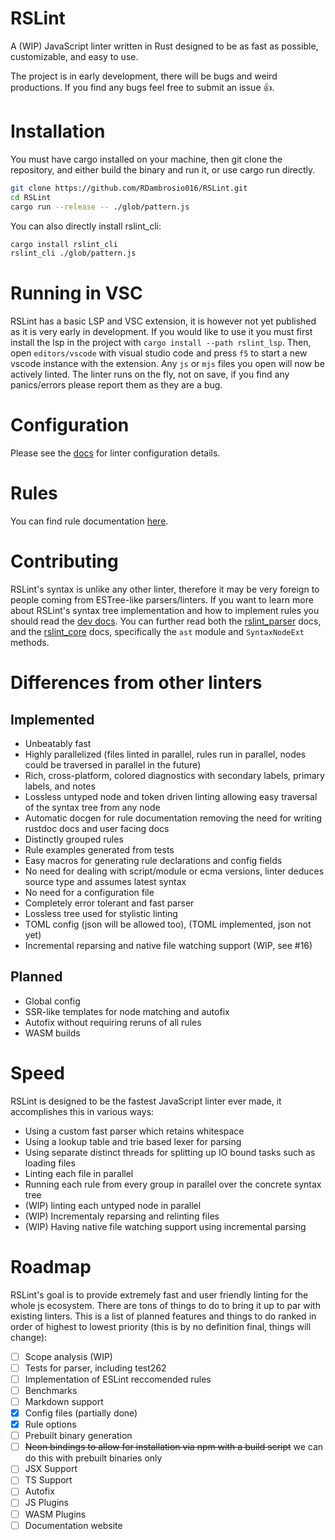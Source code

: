 # RSLint

A  (WIP) JavaScript linter written in Rust designed to be as fast as possible, customizable, and easy to use.

The project is in early development, there will be bugs and weird productions. If you find any bugs feel free to submit an issue 👍.

# Installation

You must have cargo installed on your machine, then git clone the repository, and either build the binary and run it, or use cargo run directly.

```sh
git clone https://github.com/RDambrosio016/RSLint.git
cd RSLint
cargo run --release -- ./glob/pattern.js
```

You can also directly install rslint_cli:

```sh
cargo install rslint_cli
rslint_cli ./glob/pattern.js
```

# Running in VSC 

RSLint has a basic LSP and VSC extension, it is however not yet published as it is very early in development. If you would like to use it you 
must first install the lsp in the project with `cargo install --path rslint_lsp`. Then, open `editors/vscode` with visual studio code and press
`f5` to start a new vscode instance with the extension. Any `js` or `mjs` files you open will now be actively linted. The linter runs on the fly, not on save,
if you find any panics/errors please report them as they are a bug.

# Configuration 

Please see the [docs](./docs/config.md) for linter configuration details. 

# Rules 

You can find rule documentation [here](./docs/rules).

# Contributing

RSLint's syntax is unlike any other linter, therefore it may be very foreign to people coming from ESTree-like parsers/linters. If you want to learn more about RSLint's syntax tree implementation and how to implement rules you should read the [dev docs](https://github.com/RDambrosio016/RSLint/tree/master/docs/dev). You can further read both the [rslint_parser](https://docs.rs/rslint_parser/0.1.0/rslint_parser/) docs, and the [rslint_core](https://docs.rs/rslint_core/0.1.0/rslint_core/) docs, specifically the `ast` module and `SyntaxNodeExt` methods.

# Differences from other linters 

## Implemented 

- Unbeatably fast 
- Highly parallelized (files linted in parallel, rules run in parallel, nodes could be traversed in parallel in the future) 
- Rich, cross-platform, colored diagnostics with secondary labels, primary labels, and notes 
- Lossless untyped node and token driven linting allowing easy traversal of the syntax tree from any node 
- Automatic docgen for rule documentation removing the need for writing rustdoc docs and user facing docs 
- Distinctly grouped rules 
- Rule examples generated from tests 
- Easy macros for generating rule declarations and config fields 
- No need for dealing with script/module or ecma versions, linter deduces source type and assumes latest syntax 
- No need for a configuration file 
- Completely error tolerant and fast parser 
- Lossless tree used for stylistic linting 
- TOML config (json will be allowed too), (TOML implemented, json not yet)
- Incremental reparsing and native file watching support (WIP, see #16)

## Planned 

- Global config 
- SSR-like templates for node matching and autofix  
- Autofix without requiring reruns of all rules 
- WASM builds 

# Speed

RSLint is designed to be the fastest JavaScript linter ever made, it accomplishes this in various ways: 
  - Using a custom fast parser which retains whitespace
  - Using a lookup table and trie based lexer for parsing
  - Using separate distinct threads for splitting up IO bound tasks such as loading files
  - Linting each file in parallel
  - Running each rule from every group in parallel over the concrete syntax tree
  - (WIP) linting each untyped node in parallel
  - (WIP) Incrementaly reparsing and relinting files
  - (WIP) Having native file watching support using incremental parsing

# Roadmap

RSLint's goal is to provide extremely fast and user friendly linting for the whole js ecosystem. There are tons of things to do to bring it up to par with existing linters. This is a list of planned features and things to do ranked in order of highest to lowest priority (this is by no definition final, things will change):

- [ ] Scope analysis (WIP)  
- [ ] Tests for parser, including test262
- [ ] Implementation of ESLint reccomended rules  
- [ ] Benchmarks  
- [ ] Markdown support  
- [x] Config files (partially done)
- [x] Rule options  
- [ ] Prebuilt binary generation  
- [ ] ~~Neon bindings to allow for installation via npm with a build script~~ we can do this with prebuilt binaries only
- [ ] JSX Support  
- [ ] TS Support  
- [ ] Autofix
- [ ] JS Plugins  
- [ ] WASM Plugins  
- [ ] Documentation website  
